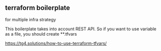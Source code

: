 ## terraform boilerplate

for multiple infra strategy


This boilerplate takes into account REST API.
So if you want to use variable as a file, you should create **.tfvars


https://tg4.solutions/how-to-use-terraform-tfvars/
